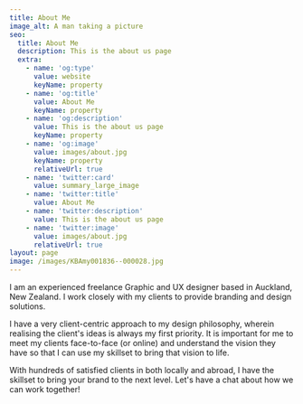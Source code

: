 ```yaml
---
title: About Me
image_alt: A man taking a picture
seo:
  title: About Me
  description: This is the about us page
  extra:
    - name: 'og:type'
      value: website
      keyName: property
    - name: 'og:title'
      value: About Me
      keyName: property
    - name: 'og:description'
      value: This is the about us page
      keyName: property
    - name: 'og:image'
      value: images/about.jpg
      keyName: property
      relativeUrl: true
    - name: 'twitter:card'
      value: summary_large_image
    - name: 'twitter:title'
      value: About Me
    - name: 'twitter:description'
      value: This is the about us page
    - name: 'twitter:image'
      value: images/about.jpg
      relativeUrl: true
layout: page
image: /images/KBAmy001836--000028.jpg
---
```

I am an
experienced freelance Graphic and UX designer based in Auckland,
New Zealand. I work closely with my clients to provide branding and design
solutions.

I have a very
client-centric approach to my design philosophy, wherein realising the client's ideas
is always my first priority. It is important for me to meet my
clients face-to-face (or online) and understand the vision they have so that I
can use my skillset to bring that vision to life.

With hundreds of satisfied clients in both locally and abroad, I have the skillset to
bring your brand to the next level. Let's have a chat about how we can work together!
